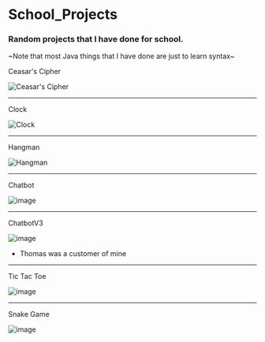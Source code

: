 # School_Projects

### Random projects that I have done for school.

~Note that most Java things that I have done are just to learn syntax~

Ceasar's Cipher

![Ceasar's Cipher](https://i.ibb.co/pbkwqwZ/Cesar-s-Cipher.png)

---

Clock

![Clock](https://i.ibb.co/bBhwgxL/Clock.png)

---

Hangman

![Hangman](https://i.ibb.co/kGQbGJt/Hangman.png)

---

Chatbot

![image](https://user-images.githubusercontent.com/113266554/214356217-83946d17-b23c-48ef-894f-13034459b6df.png)

---

ChatbotV3

![image](https://user-images.githubusercontent.com/113266554/214452222-2552250a-b1af-4d99-b051-e7fc7160b065.png)

* Thomas was a customer of mine

---

Tic Tac Toe

![image](https://user-images.githubusercontent.com/113266554/222453409-e1b93634-603c-4744-945e-987aed579d82.png)

---

Snake Game

![image](https://github.com/Neplooo/School_Projects/assets/113266554/4921e941-f9e0-4ca3-a922-b4309382dd14)

